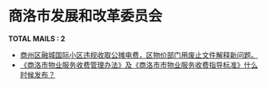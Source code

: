 # 商洛市发展和改革委员会
__TOTAL MAILS : 2__
- [商州区融城国际小区违规收取公摊电费，区物价部门用废止文件解释新问题。](../../category/letters/6677.md)
- [《商洛市物业服务收费管理办法》及《商洛市市物业服务收费指导标准》什么时候发布？](../../category/letters/6335.md)